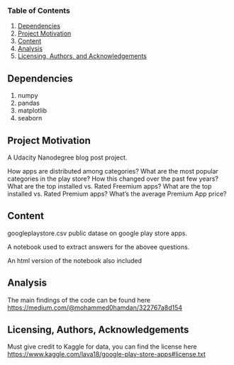 ### Table of Contents

1. [Dependencies](#depend)
2. [Project Motivation](#motivation)
3. [Content](#files)
4. [Analysis](#analysis)
5. [Licensing, Authors, and Acknowledgements](#licensing)

## Dependencies <a name="depend"></a>

1. numpy
2. pandas
3. matplotlib
4. seaborn

## Project Motivation<a name="motivation"></a>

A Udacity Nanodegree blog post project.  

How apps are distributed among categories?
What are the most popular categories in the play store? How this changed over the past few years? 
What are the top installed vs. Rated Freemium apps?
What are the top installed vs. Rated Premium apps?
What’s the average Premium App price?


## Content <a name="files"></a>

googleplaystore.csv public datase on google play store apps.

A notebook used to extract answers for the abovee questions.

An html version of the notebook also included


## Analysis<a name="analysis"></a>

The main findings of the code can be found here https://medium.com/@mohammed0hamdan/322767a8d154



## Licensing, Authors, Acknowledgements<a name="licensing"></a>

Must give credit to Kaggle for data, you can find the license here https://www.kaggle.com/lava18/google-play-store-apps#license.txt
